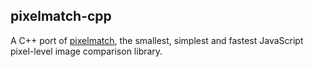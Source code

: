 ## pixelmatch-cpp

A C++ port of [pixelmatch](https://github.com/mapbox/pixelmatch), the smallest, simplest and fastest JavaScript pixel-level image comparison library.
